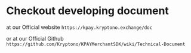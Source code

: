 # Checkout developing document

at our Official website `https://kpay.kryptono.exchange/doc`


or at our Official Github `https://github.com/Kryptono/KPAYMerchantSDK/wiki/Technical-Document`

